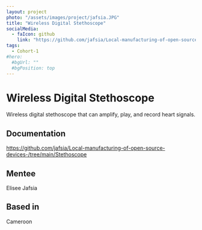 ```yaml
---
layout: project
photo: "/assets/images/project/jafsia.JPG"
title: "Wireless Digital Stethoscope"
socialMedia:
  - faIcon: github
    link: "https://github.com/jafsia/Local-manufacturing-of-open-source-devices-/tree/main/Stethoscope"
tags:
  - Cohort-1
#hero:
  #bgUrl: ""
  #bgPosition: top
---
```


# Wireless Digital Stethoscope

Wireless digital stethoscope that can amplify, play, and record heart signals.

## Documentation

https://github.com/jafsia/Local-manufacturing-of-open-source-devices-/tree/main/Stethoscope

## Mentee

Elisee Jafsia

## Based in 

Cameroon
